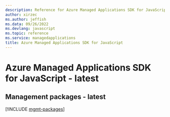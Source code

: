 ```yaml
---
description: Reference for Azure Managed Applications SDK for JavaScript
author: xirzec
ms.author: jeffish
ms.data: 09/26/2022
ms.devlang: javascript
ms.topic: reference
ms.service: managedapplications
title: Azure Managed Applications SDK for JavaScript
---
```

# Azure Managed Applications SDK for JavaScript - latest

## Management packages - latest
[!INCLUDE [mgmt-packages](managed-applications-mgmt-index.md)]